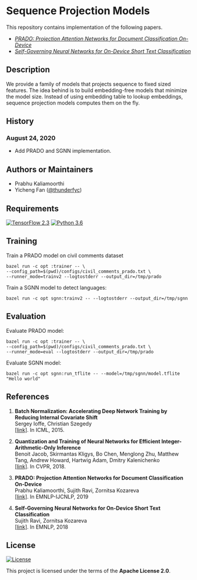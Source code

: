 # Sequence Projection Models

This repository contains implementation of the following papers.

* [*PRADO: Projection Attention Networks for Document Classification On-Device*](https://www.aclweb.org/anthology/D19-1506/)
* [*Self-Governing Neural Networks for On-Device Short Text Classification*](https://www.aclweb.org/anthology/D18-1105/)

## Description

We provide a family of models that projects sequence to fixed sized features.
The idea behind is to build embedding-free models that minimize the model size.
Instead of using embedding table to lookup embeddings, sequence projection
models computes them on the fly.


## History

### August 24, 2020
* Add PRADO and SGNN implementation.

## Authors or Maintainers

* Prabhu Kaliamoorthi
* Yicheng Fan ([@thunderfyc](https://github.com/thunderfyc))


## Requirements

[![TensorFlow 2.3](https://img.shields.io/badge/TensorFlow-2.3-FF6F00?logo=tensorflow)](https://github.com/tensorflow/tensorflow/releases/tag/v2.3.0)
[![Python 3.6](https://img.shields.io/badge/Python-3.6-3776AB)](https://www.python.org/downloads/release/python-360/)


## Training

Train a PRADO model on civil comments dataset

```shell
bazel run -c opt :trainer -- \
--config_path=$(pwd)/configs/civil_comments_prado.txt \
--runner_mode=trainv2 --logtostderr --output_dir=/tmp/prado
```

Train a SGNN model to detect languages:

```shell
bazel run -c opt sgnn:trainv2 -- --logtostderr --output_dir=/tmp/sgnn
```

## Evaluation

Evaluate PRADO model:

```shell
bazel run -c opt :trainer -- \
--config_path=$(pwd)/configs/civil_comments_prado.txt \
--runner_mode=eval --logtostderr --output_dir=/tmp/prado
```

Evaluate SGNN model:
```shell
bazel run -c opt sgnn:run_tflite -- --model=/tmp/sgnn/model.tflite "Hello world"
```


## References

1.  **Batch Normalization: Accelerating Deep Network Training by Reducing Internal Covariate Shift**<br />
    Sergey Ioffe, Christian Szegedy <br />
    [[link]](https://arxiv.org/abs/1502.03167). In ICML, 2015.

2.  **Quantization and Training of Neural Networks for Efficient Integer-Arithmetic-Only Inference**<br />
    Benoit Jacob, Skirmantas Kligys, Bo Chen, Menglong Zhu, Matthew Tang, Andrew Howard, Hartwig Adam, Dmitry Kalenichenko <br />
    [[link]](https://arxiv.org/abs/1712.05877). In CVPR, 2018.

3.  **PRADO: Projection Attention Networks for Document Classification On-Device**<br/>
    Prabhu Kaliamoorthi, Sujith Ravi, Zornitsa Kozareva <br />
    [[link]](https://www.aclweb.org/anthology/D19-1506/). In EMNLP-IJCNLP, 2019

4.  **Self-Governing Neural Networks for On-Device Short Text Classification**<br />
    Sujith Ravi, Zornitsa Kozareva <br />
    [[link]](https://www.aclweb.org/anthology/D18-1105). In EMNLP, 2018

## License

[![License](https://img.shields.io/badge/License-Apache%202.0-blue.svg)](https://opensource.org/licenses/Apache-2.0)

This project is licensed under the terms of the **Apache License 2.0**.
